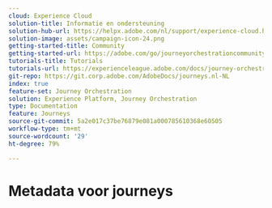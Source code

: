 ```yaml
---
cloud: Experience Cloud
solution-title: Informatie en ondersteuning
solution-hub-url: https://helpx.adobe.com/nl/support/experience-cloud.html
solution-image: assets/campaign-icon-24.png
getting-started-title: Community
getting-started-url: https://adobe.com/go/journeyorchestrationcommunity
tutorials-title: Tutorials
tutorials-url: https://experienceleague.adobe.com/docs/journey-orchestration-learn/tutorials/understanding-journey-orchestration.html
git-repo: https://git.corp.adobe.com/AdobeDocs/journeys.nl-NL
index: true
feature-set: Journey Orchestration
solution: Experience Platform, Journey Orchestration
type: Documentation
feature: Journeys
source-git-commit: 5a2e017c37be76879e081a000785610368e60505
workflow-type: tm+mt
source-wordcount: '29'
ht-degree: 79%

---
```



# Metadata voor journeys
